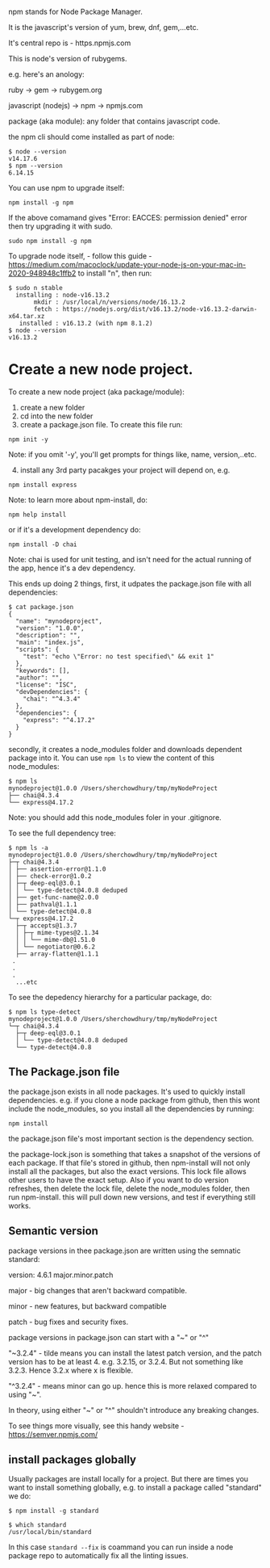 npm stands for Node Package Manager. 

It is the javascript's version of yum, brew, dnf, gem,...etc. 

It's central repo is - https.npmjs.com

This is node's version of rubygems.

e.g. here's an anology:

ruby -> gem -> rubygem.org

javascript (nodejs) -> npm -> npmjs.com



package (aka module): any folder that contains javascript code. 




the npm cli should come installed as part of node:

```
$ node --version     
v14.17.6
$ npm --version
6.14.15
```

You can use npm to upgrade itself:

```
npm install -g npm
```

If the above comamand gives "Error: EACCES: permission denied" error then try upgrading it with sudo. 

```
sudo npm install -g npm
```

To upgrade node itself, - follow this guide - https://medium.com/macoclock/update-your-node-js-on-your-mac-in-2020-948948c1ffb2 to install "n", then run:

```
$ sudo n stable
  installing : node-v16.13.2
       mkdir : /usr/local/n/versions/node/16.13.2
       fetch : https://nodejs.org/dist/v16.13.2/node-v16.13.2-darwin-x64.tar.xz
   installed : v16.13.2 (with npm 8.1.2)
$ node --version       
v16.13.2
```


# Create a new node project. 

To create a new node project (aka package/module):

1. create a new folder 
2. cd into the new folder
3. create a package.json file. To create this file run:

```
npm init -y
```

Note: if you omit '-y', you'll get prompts for things like, name, version,..etc. 


4. install any 3rd party pacakges your project will depend on, e.g.


```
npm install express
```

Note: to learn more about npm-install, do:

```
npm help install
```

or if it's a development dependency do:

```
npm install -D chai 
```

Note: chai is used for unit testing, and isn't need for the actual running of the app, hence it's a dev dependency. 


This ends up doing 2 things, first, it udpates the package.json file with all dependencies:

```
$ cat package.json
{
  "name": "mynodeproject",
  "version": "1.0.0",
  "description": "",
  "main": "index.js",
  "scripts": {
    "test": "echo \"Error: no test specified\" && exit 1"
  },
  "keywords": [],
  "author": "",
  "license": "ISC",
  "devDependencies": {
    "chai": "^4.3.4"
  },
  "dependencies": {
    "express": "^4.17.2"
  }
}
```

secondly, it creates a node_modules folder and downloads dependent package into it. You can use `npm ls` to view the content of this node_modules:

```
$ npm ls       
mynodeproject@1.0.0 /Users/sherchowdhury/tmp/myNodeProject
├── chai@4.3.4
└── express@4.17.2
 ```

Note: you should add this node_modules foler in your .gitignore. 

To see the full dependency tree:

```
$ npm ls -a
mynodeproject@1.0.0 /Users/sherchowdhury/tmp/myNodeProject
├─┬ chai@4.3.4
│ ├── assertion-error@1.1.0
│ ├── check-error@1.0.2
│ ├─┬ deep-eql@3.0.1
│ │ └── type-detect@4.0.8 deduped
│ ├── get-func-name@2.0.0
│ ├── pathval@1.1.1
│ └── type-detect@4.0.8
└─┬ express@4.17.2
  ├─┬ accepts@1.3.7
  │ ├─┬ mime-types@2.1.34
  │ │ └── mime-db@1.51.0
  │ └── negotiator@0.6.2
  ├── array-flatten@1.1.1
 .
 .
 .
  ...etc
```



To see the depedency hierarchy for a particular package, do:

```
$ npm ls type-detect      
mynodeproject@1.0.0 /Users/sherchowdhury/tmp/myNodeProject
└─┬ chai@4.3.4
  ├─┬ deep-eql@3.0.1
  │ └── type-detect@4.0.8 deduped
  └── type-detect@4.0.8
```


## The Package.json file

the package.json exists in all node packages. It's used to quickly install dependencies. e.g. if you clone a node package from github, then this wont include the node_modules, so you install all the dependencies by running:

```
npm install
```

the package.json file's most important section is the dependency section. 

the package-lock.json is something that takes a snapshot of the versions of each package. If that file's stored in github, then npm-install will not only install all the packages, but also the exact versions. This lock file allows other users to have the exact setup. Also if you want to do version refreshes, then delete the lock file, delete the node_modules folder, then run npm-install. this will pull down new versions, and test if everything still works. 

## Semantic version

package versions in thee package.json are written using the semnatic standard: 


version: 4.6.1
         major.minor.patch

major - big changes that aren't backward compatible. 

minor - new features, but backward compatible

patch - bug fixes and security fixes. 


package versions in package.json can start with a "~" or "^"

"~3.2.4" - tilde means you can install the latest patch version, and the patch version has to be at least 4. e.g. 
3.2.15, or 3.2.4. But not something like 3.2.3. Hence 3.2.x where x is flexible. 

"^3.2.4" - means minor can go up. hence this is more relaxed compared to using "~". 

In theory, using either "~" or "^" shouldn't introduce any breaking changes. 

To see things more visually, see this handy website - https://semver.npmjs.com/

## install packages globally

Usually packages are install locally for a project. But there are times you want to install something globally, e.g. to install a package called "standard" we do:


```
$ npm install -g standard 

$ which standard
/usr/local/bin/standard
```

In this case `standard --fix` is coammand you can run inside a node package repo to automatically fix all the linting issues. 
